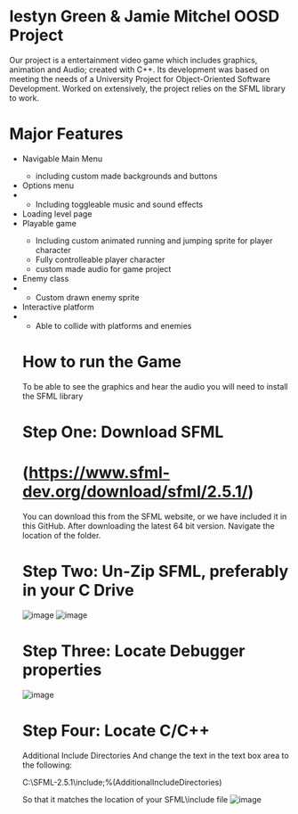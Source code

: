 # Iestyn Green & Jamie Mitchel OOSD Project 
Our project is a entertainment video game which includes graphics, animation and Audio; created with C++. 
Its development was based on meeting the needs of a University Project for Object-Oriented Software Development. 
Worked on extensively, the project relies on the SFML library to work. 

# Major Features
<ul><li>Navigable Main Menu</li>
  <ul><li>including custom made backgrounds and buttons</li></ul>
<li>Options menu<li>
  <ul><li>Including toggleable music and sound effects</li></ul>
  <li>Loading level page</li>
<li>Playable game</li>
<ul><li>Including custom animated running and jumping sprite for player character</li>
<li>Fully controlleable player character</li>
<li>custom made audio for game project</li></ul>
<li>Enemy class<li>
  <ul><li>Custom drawn enemy sprite</li></ul>
<li>Interactive platform<li>
  <ul><li>Able to collide with platforms and enemies</li></ul>
  
# How to run the Game 
  
To be able to see the graphics and hear the audio you will need to install the SFML library 
# Step One: Download SFML 
  # (https://www.sfml-dev.org/download/sfml/2.5.1/) 
You can download this from the SFML website, or we have included it in this GitHub. After downloading the latest 64 bit version. 
Navigate the location of the folder. 
# Step Two: Un-Zip SFML, preferably in your C Drive
![image](https://user-images.githubusercontent.com/92301718/170739050-8d7d1ab8-cb8a-4aa8-83cb-8e5db40d8cfd.png)
![image](https://user-images.githubusercontent.com/92301718/170739155-95e76c52-6423-498c-9080-014427fd2ed0.png) 
# Step Three: Locate Debugger properties 
![image](https://user-images.githubusercontent.com/92301718/170739474-112b7bea-4541-4132-b528-4b25638b4b7a.png) 
# Step Four: Locate C/C++ 
Additional Include Directories And change the text in the text box area to the following:
  
  C:\SFML-2.5.1\include;%(AdditionalIncludeDirectories) 
  
 So that it matches the location of your SFML\include file 
![image](https://user-images.githubusercontent.com/92301718/170739613-ea4127f6-ad0f-4cdf-a197-067b64c03e60.png)
